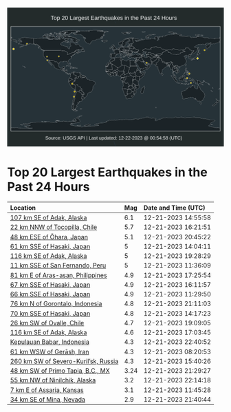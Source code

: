 ![Map](./map.png)

# Top 20 Largest Earthquakes in the Past 24 Hours

| Location | Mag | Date and Time (UTC) |
|:---|:---|:---|
| [107 km SE of Adak, Alaska](https://earthquake.usgs.gov/earthquakes/eventpage/usd0010b4f) | 6.1 | 12-21-2023 14:55:58 |
| [22 km NNW of Tocopilla, Chile](https://earthquake.usgs.gov/earthquakes/eventpage/us7000lkpg) | 5.7 | 12-21-2023 16:21:51 |
| [48 km ESE of Ōhara, Japan](https://earthquake.usgs.gov/earthquakes/eventpage/us7000lkqm) | 5.1 | 12-21-2023 20:45:22 |
| [61 km SSE of Hasaki, Japan](https://earthquake.usgs.gov/earthquakes/eventpage/usd0010b47) | 5 | 12-21-2023 14:04:11 |
| [116 km SE of Adak, Alaska](https://earthquake.usgs.gov/earthquakes/eventpage/us7000lkq6) | 5 | 12-21-2023 19:28:29 |
| [11 km SSE of San Fernando, Peru](https://earthquake.usgs.gov/earthquakes/eventpage/us7000lkke) | 5 | 12-21-2023 11:36:09 |
| [81 km E of Aras-asan, Philippines](https://earthquake.usgs.gov/earthquakes/eventpage/us7000lkpm) | 4.9 | 12-21-2023 17:25:54 |
| [67 km SSE of Hasaki, Japan](https://earthquake.usgs.gov/earthquakes/eventpage/us7000lkpf) | 4.9 | 12-21-2023 16:11:57 |
| [66 km SSE of Hasaki, Japan](https://earthquake.usgs.gov/earthquakes/eventpage/us7000lkkc) | 4.9 | 12-21-2023 11:29:50 |
| [76 km N of Gorontalo, Indonesia](https://earthquake.usgs.gov/earthquakes/eventpage/us7000lkqw) | 4.8 | 12-21-2023 21:11:03 |
| [70 km SSE of Hasaki, Japan](https://earthquake.usgs.gov/earthquakes/eventpage/usd0010b49) | 4.8 | 12-21-2023 14:17:23 |
| [26 km SW of Ovalle, Chile](https://earthquake.usgs.gov/earthquakes/eventpage/us7000lkq0) | 4.7 | 12-21-2023 19:09:05 |
| [116 km SE of Adak, Alaska](https://earthquake.usgs.gov/earthquakes/eventpage/us7000lkpk) | 4.6 | 12-21-2023 17:03:45 |
| [Kepulauan Babar, Indonesia](https://earthquake.usgs.gov/earthquakes/eventpage/us7000lkrg) | 4.3 | 12-21-2023 22:40:52 |
| [61 km WSW of Gerāsh, Iran](https://earthquake.usgs.gov/earthquakes/eventpage/us7000lkjq) | 4.3 | 12-21-2023 08:20:53 |
| [260 km SW of Severo-Kuril’sk, Russia](https://earthquake.usgs.gov/earthquakes/eventpage/us7000lkpc) | 4.3 | 12-21-2023 15:40:26 |
| [48 km SW of Primo Tapia, B.C., MX](https://earthquake.usgs.gov/earthquakes/eventpage/ci40449327) | 3.24 | 12-21-2023 21:29:27 |
| [55 km NW of Ninilchik, Alaska](https://earthquake.usgs.gov/earthquakes/eventpage/ak023gbgys2j) | 3.2 | 12-21-2023 22:14:18 |
| [7 km E of Assaria, Kansas](https://earthquake.usgs.gov/earthquakes/eventpage/us7000lkkf) | 3.1 | 12-21-2023 11:45:28 |
| [34 km SE of Mina, Nevada](https://earthquake.usgs.gov/earthquakes/eventpage/nn00870445) | 2.9 | 12-21-2023 21:40:44 |
